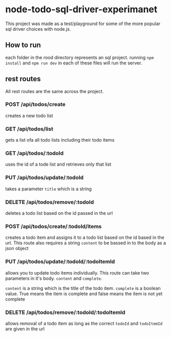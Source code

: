 # node-todo-sql-driver-experimanet
This project was made as a test/playground for some of the more popular sql driver choices with node.js.

## How to run
each folder in the rood directory represents an sql project. running `npm install` and `npm run dev` in each of these files will run the server. 

## rest routes
All rest routes are the same across the project. 

### POST /api/todos/create
creates a new todo list

### GET /api/todos/list
gets a list ofa all todo lists including their todo items

### GET /api/todos/:todoId
uses the id of a tode list and retrieves only that list

### PUT /api/todos/update/:todoId
takes a parameter `title` which is a string

### DELETE /api/todos/remove/:todoId
deletes a todo list based on the id passed in the url

### POST /api/todos/create/:todoId/items
creates a todo item and assigns it to a todo list based on the id based in the url. 
This route also requires a string `content` to be bassed in to the body as a json object

### PUT /api/todos/update/:todoId/:todoItemId
allows you to update todo items individually. This route can take two parameters in it's body. `content` and `complete`.

`content` is a string which is the title of the todo item. 
`complete` is a boolean value. True means the item is complete and false means the item is not yet complete

### DELETE /api/todos/remove/:todoId/:todoItemId
allows removal of a todo item as long as the correct `todoId` and `todoItemId` are given in the url
